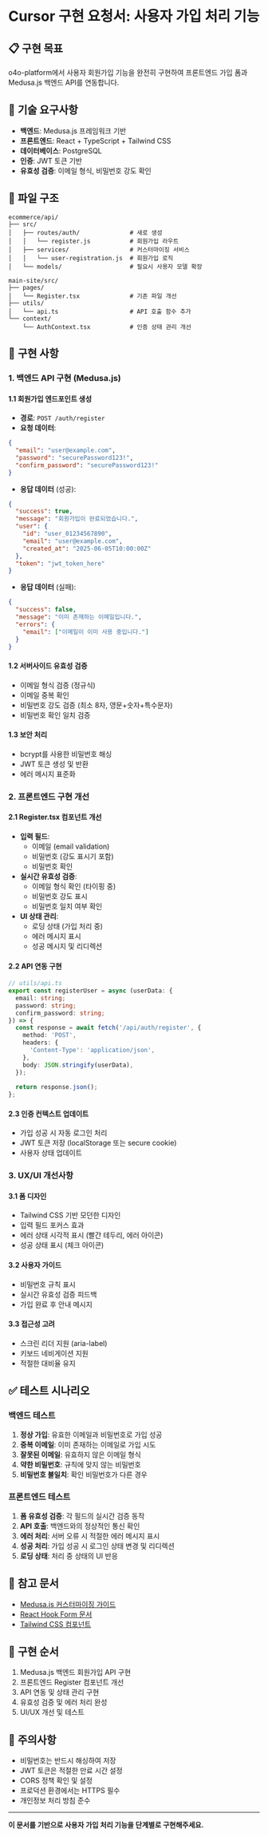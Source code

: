 # Cursor 구현 요청서: 사용자 가입 처리 기능

## 📋 구현 목표
o4o-platform에서 사용자 회원가입 기능을 완전히 구현하여 프론트엔드 가입 폼과 Medusa.js 백엔드 API를 연동합니다.

## 🔧 기술 요구사항
- **백엔드**: Medusa.js 프레임워크 기반
- **프론트엔드**: React + TypeScript + Tailwind CSS
- **데이터베이스**: PostgreSQL
- **인증**: JWT 토큰 기반
- **유효성 검증**: 이메일 형식, 비밀번호 강도 확인

## 📁 파일 구조
```
ecommerce/api/
├── src/
│   ├── routes/auth/              # 새로 생성
│   │   └── register.js           # 회원가입 라우트
│   ├── services/                 # 커스터마이징 서비스
│   │   └── user-registration.js  # 회원가입 로직
│   └── models/                   # 필요시 사용자 모델 확장

main-site/src/
├── pages/
│   └── Register.tsx              # 기존 파일 개선
├── utils/
│   └── api.ts                    # API 호출 함수 추가
└── context/
    └── AuthContext.tsx           # 인증 상태 관리 개선
```

## 🎯 구현 사항

### 1. 백엔드 API 구현 (Medusa.js)

#### 1.1 회원가입 엔드포인트 생성
- **경로**: `POST /auth/register`
- **요청 데이터**:
```json
{
  "email": "user@example.com",
  "password": "securePassword123!",
  "confirm_password": "securePassword123!"
}
```
- **응답 데이터** (성공):
```json
{
  "success": true,
  "message": "회원가입이 완료되었습니다.",
  "user": {
    "id": "user_01234567890",
    "email": "user@example.com",
    "created_at": "2025-06-05T10:00:00Z"
  },
  "token": "jwt_token_here"
}
```
- **응답 데이터** (실패):
```json
{
  "success": false,
  "message": "이미 존재하는 이메일입니다.",
  "errors": {
    "email": ["이메일이 이미 사용 중입니다."]
  }
}
```

#### 1.2 서버사이드 유효성 검증
- 이메일 형식 검증 (정규식)
- 이메일 중복 확인
- 비밀번호 강도 검증 (최소 8자, 영문+숫자+특수문자)
- 비밀번호 확인 일치 검증

#### 1.3 보안 처리
- bcrypt를 사용한 비밀번호 해싱
- JWT 토큰 생성 및 반환
- 에러 메시지 표준화

### 2. 프론트엔드 구현 개선

#### 2.1 Register.tsx 컴포넌트 개선
- **입력 필드**:
  - 이메일 (email validation)
  - 비밀번호 (강도 표시기 포함)
  - 비밀번호 확인
- **실시간 유효성 검증**:
  - 이메일 형식 확인 (타이핑 중)
  - 비밀번호 강도 표시
  - 비밀번호 일치 여부 확인
- **UI 상태 관리**:
  - 로딩 상태 (가입 처리 중)
  - 에러 메시지 표시
  - 성공 메시지 및 리디렉션

#### 2.2 API 연동 구현
```typescript
// utils/api.ts
export const registerUser = async (userData: {
  email: string;
  password: string;
  confirm_password: string;
}) => {
  const response = await fetch('/api/auth/register', {
    method: 'POST',
    headers: {
      'Content-Type': 'application/json',
    },
    body: JSON.stringify(userData),
  });
  
  return response.json();
};
```

#### 2.3 인증 컨텍스트 업데이트
- 가입 성공 시 자동 로그인 처리
- JWT 토큰 저장 (localStorage 또는 secure cookie)
- 사용자 상태 업데이트

### 3. UX/UI 개선사항

#### 3.1 폼 디자인
- Tailwind CSS 기반 모던한 디자인
- 입력 필드 포커스 효과
- 에러 상태 시각적 표시 (빨간 테두리, 에러 아이콘)
- 성공 상태 표시 (체크 아이콘)

#### 3.2 사용자 가이드
- 비밀번호 규칙 표시
- 실시간 유효성 검증 피드백
- 가입 완료 후 안내 메시지

#### 3.3 접근성 고려
- 스크린 리더 지원 (aria-label)
- 키보드 네비게이션 지원
- 적절한 대비율 유지

## ✅ 테스트 시나리오

### 백엔드 테스트
1. **정상 가입**: 유효한 이메일과 비밀번호로 가입 성공
2. **중복 이메일**: 이미 존재하는 이메일로 가입 시도
3. **잘못된 이메일**: 유효하지 않은 이메일 형식
4. **약한 비밀번호**: 규칙에 맞지 않는 비밀번호
5. **비밀번호 불일치**: 확인 비밀번호가 다른 경우

### 프론트엔드 테스트
1. **폼 유효성 검증**: 각 필드의 실시간 검증 동작
2. **API 호출**: 백엔드와의 정상적인 통신 확인
3. **에러 처리**: 서버 오류 시 적절한 에러 메시지 표시
4. **성공 처리**: 가입 성공 시 로그인 상태 변경 및 리디렉션
5. **로딩 상태**: 처리 중 상태의 UI 반응

## 🔗 참고 문서
- [Medusa.js 커스터마이징 가이드](https://docs.medusajs.com/)
- [React Hook Form 문서](https://react-hook-form.com/)
- [Tailwind CSS 컴포넌트](https://tailwindui.com/)

## 📌 구현 순서
1. Medusa.js 백엔드 회원가입 API 구현
2. 프론트엔드 Register 컴포넌트 개선
3. API 연동 및 상태 관리 구현
4. 유효성 검증 및 에러 처리 완성
5. UI/UX 개선 및 테스트

## 🚨 주의사항
- 비밀번호는 반드시 해싱하여 저장
- JWT 토큰은 적절한 만료 시간 설정
- CORS 정책 확인 및 설정
- 프로덕션 환경에서는 HTTPS 필수
- 개인정보 처리 방침 준수

---

**이 문서를 기반으로 사용자 가입 처리 기능을 단계별로 구현해주세요.**
